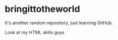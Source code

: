 # bringittotheworld
It's another random repository, just learning GitHub.

<!DOCTYPE HTML>
<html>
  <head>
    <p>Look at my HTML skills guys</p>
  </head>
  <body>
  </body>
 </html>
